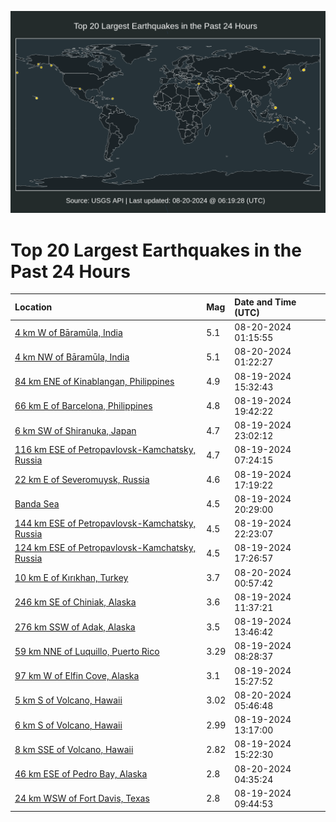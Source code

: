 ![Map](./map.png)

# Top 20 Largest Earthquakes in the Past 24 Hours

| Location | Mag | Date and Time (UTC) |
|:---|:---|:---|
| [4 km W of Bāramūla, India](https://earthquake.usgs.gov/earthquakes/eventpage/us7000n823) | 5.1 | 08-20-2024 01:15:55 |
| [4 km NW of Bāramūla, India](https://earthquake.usgs.gov/earthquakes/eventpage/us7000n826) | 5.1 | 08-20-2024 01:22:27 |
| [84 km ENE of Kinablangan, Philippines](https://earthquake.usgs.gov/earthquakes/eventpage/us7000n7xg) | 4.9 | 08-19-2024 15:32:43 |
| [66 km E of Barcelona, Philippines](https://earthquake.usgs.gov/earthquakes/eventpage/us7000n802) | 4.8 | 08-19-2024 19:42:22 |
| [6 km SW of Shiranuka, Japan](https://earthquake.usgs.gov/earthquakes/eventpage/us7000n81b) | 4.7 | 08-19-2024 23:02:12 |
| [116 km ESE of Petropavlovsk-Kamchatsky, Russia](https://earthquake.usgs.gov/earthquakes/eventpage/us7000n7vx) | 4.7 | 08-19-2024 07:24:15 |
| [22 km E of Severomuysk, Russia](https://earthquake.usgs.gov/earthquakes/eventpage/us7000n7z8) | 4.6 | 08-19-2024 17:19:22 |
| [Banda Sea](https://earthquake.usgs.gov/earthquakes/eventpage/us7000n80j) | 4.5 | 08-19-2024 20:29:00 |
| [144 km ESE of Petropavlovsk-Kamchatsky, Russia](https://earthquake.usgs.gov/earthquakes/eventpage/us7000n813) | 4.5 | 08-19-2024 22:23:07 |
| [124 km ESE of Petropavlovsk-Kamchatsky, Russia](https://earthquake.usgs.gov/earthquakes/eventpage/us7000n7zk) | 4.5 | 08-19-2024 17:26:57 |
| [10 km E of Kırıkhan, Turkey](https://earthquake.usgs.gov/earthquakes/eventpage/us7000n81t) | 3.7 | 08-20-2024 00:57:42 |
| [246 km SE of Chiniak, Alaska](https://earthquake.usgs.gov/earthquakes/eventpage/us7000n7wi) | 3.6 | 08-19-2024 11:37:21 |
| [276 km SSW of Adak, Alaska](https://earthquake.usgs.gov/earthquakes/eventpage/ak024anwp3rf) | 3.5 | 08-19-2024 13:46:42 |
| [59 km NNE of Luquillo, Puerto Rico](https://earthquake.usgs.gov/earthquakes/eventpage/pr71457763) | 3.29 | 08-19-2024 08:28:37 |
| [97 km W of Elfin Cove, Alaska](https://earthquake.usgs.gov/earthquakes/eventpage/us7000n7xd) | 3.1 | 08-19-2024 15:27:52 |
| [5 km S of Volcano, Hawaii](https://earthquake.usgs.gov/earthquakes/eventpage/hv74412001) | 3.02 | 08-20-2024 05:46:48 |
| [6 km S of Volcano, Hawaii](https://earthquake.usgs.gov/earthquakes/eventpage/hv74410506) | 2.99 | 08-19-2024 13:17:00 |
| [8 km SSE of Volcano, Hawaii](https://earthquake.usgs.gov/earthquakes/eventpage/hv74410716) | 2.82 | 08-19-2024 15:22:30 |
| [46 km ESE of Pedro Bay, Alaska](https://earthquake.usgs.gov/earthquakes/eventpage/ak024apet5cj) | 2.8 | 08-20-2024 04:35:24 |
| [24 km WSW of Fort Davis, Texas](https://earthquake.usgs.gov/earthquakes/eventpage/tx2024qgun) | 2.8 | 08-19-2024 09:44:53 |
